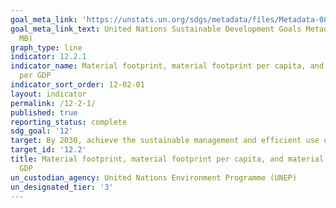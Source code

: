 ```yaml
---
goal_meta_link: 'https://unstats.un.org/sdgs/metadata/files/Metadata-08-04-01.pdf '
goal_meta_link_text: United Nations Sustainable Development Goals Metadata (PDF 4.0
  MB)
graph_type: line
indicator: 12.2.1
indicator_name: Material footprint, material footprint per capita, and material footprint
  per GDP
indicator_sort_order: 12-02-01
layout: indicator
permalink: /12-2-1/
published: true
reporting_status: complete
sdg_goal: '12'
target: By 2030, achieve the sustainable management and efficient use of natural resources
target_id: '12.2'
title: Material footprint, material footprint per capita, and material footprint per
  GDP
un_custodian_agency: United Nations Environment Programme (UNEP)
un_designated_tier: '3'
---
```

